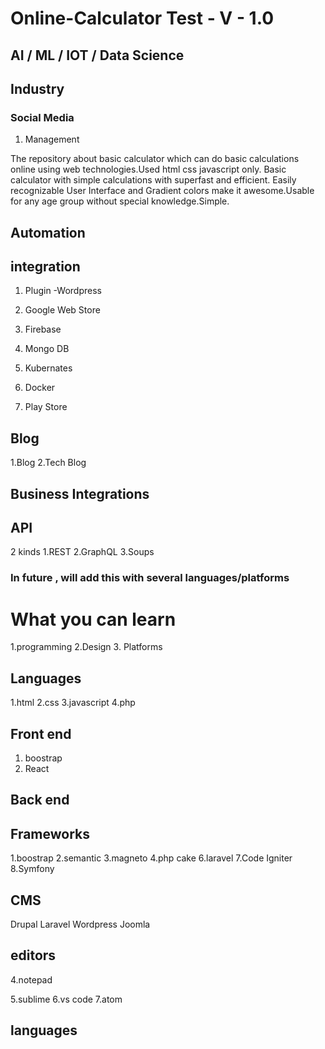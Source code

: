 # Online-Calculator Test - V - 1.0 


## AI / ML / IOT / Data Science

## Industry
### Social Media

1. Management

The repository about basic calculator which can do basic calculations online using web technologies.Used html css javascript only. 
Basic calculator with simple calculations with superfast and efficient.
Easily recognizable User Interface and Gradient colors make it awesome.Usable for any age group without special knowledge.Simple.

## Automation
## integration

1. Plugin -Wordpress
2. Google Web Store
3. Firebase
4. Mongo DB
5. Kubernates
6. Docker

1. Play Store
## Blog 
1.Blog
2.Tech Blog
## Business Integrations

## API
2 kinds
1.REST
2.GraphQL
3.Soups

### In future , will add this with several languages/platforms

# What you can learn
1.programming
2.Design
3. Platforms
## Languages
1.html
2.css
3.javascript
4.php
## Front end
1. boostrap
2. React
## Back end

## Frameworks
1.boostrap
2.semantic
3.magneto
4.php cake
6.laravel
7.Code Igniter
8.Symfony

## CMS
Drupal
Laravel
Wordpress
Joomla



## editors
4.notepad

5.sublime
6.vs code
7.atom

## languages

 
 
